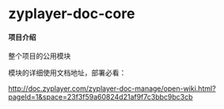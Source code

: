 # zyplayer-doc-core

#### 项目介绍
整个项目的公用模块

模块的详细使用文档地址，部署必看：

http://doc.zyplayer.com/zyplayer-doc-manage/open-wiki.html?pageId=1&space=23f3f59a60824d21af9f7c3bbc9bc3cb

